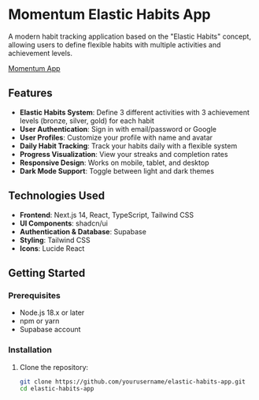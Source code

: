 # Momentum Elastic Habits App

A modern habit tracking application based on the "Elastic Habits" concept, allowing users to define flexible habits with multiple activities and achievement levels.

[Momentum App](https://github.com/BarbellG33k/elastic-habits-app/raw/main/public/app-screenshot.png)

## Features

- **Elastic Habits System**: Define 3 different activities with 3 achievement levels (bronze, silver, gold) for each habit
- **User Authentication**: Sign in with email/password or Google
- **User Profiles**: Customize your profile with name and avatar
- **Daily Habit Tracking**: Track your habits daily with a flexible system
- **Progress Visualization**: View your streaks and completion rates
- **Responsive Design**: Works on mobile, tablet, and desktop
- **Dark Mode Support**: Toggle between light and dark themes

## Technologies Used

- **Frontend**: Next.js 14, React, TypeScript, Tailwind CSS
- **UI Components**: shadcn/ui
- **Authentication & Database**: Supabase
- **Styling**: Tailwind CSS
- **Icons**: Lucide React

## Getting Started

### Prerequisites

- Node.js 18.x or later
- npm or yarn
- Supabase account

### Installation

1. Clone the repository:
   ```bash
   git clone https://github.com/yourusername/elastic-habits-app.git
   cd elastic-habits-app
